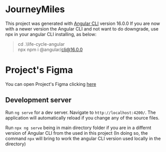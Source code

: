 # JourneyMiles

This project was generated with [Angular CLI](https://github.com/angular/angular-cli) version 16.0.0
If you are now with a newer version the Angular CLI and not want to do downgrade, use npx in your angular CLI installing, as below:
>cd .\life-cycle-angular\
>npx npm i @angular/cli@16.0.0

# Project's Figma

You can open Project's Figma clicking [here](https://www.figma.com/community/file/1416571124509342695)

## Development server

Run `ng serve` for a dev server. Navigate to `http://localhost:4200/`. The application will automatically reload if you change any of the source files.

Run `npx ng serve` being in main directory folder if you are in a differnt version of Angular CLI from the used in this project (In doing so, the command `npx` will bring to work the angular CLI version used locally in the directory)
